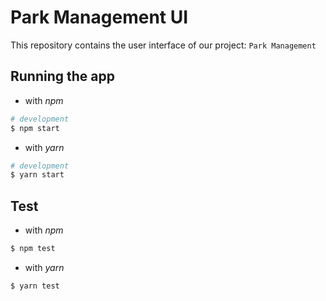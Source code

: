 # Park Management UI
This repository contains the user interface of our project: `Park Management`
## Running the app
- with *npm*
```sh
# development
$ npm start
```
- with *yarn*
```sh
# development
$ yarn start
```
## Test
- with *npm*
```sh
$ npm test
```
- with *yarn*
```sh
$ yarn test
```